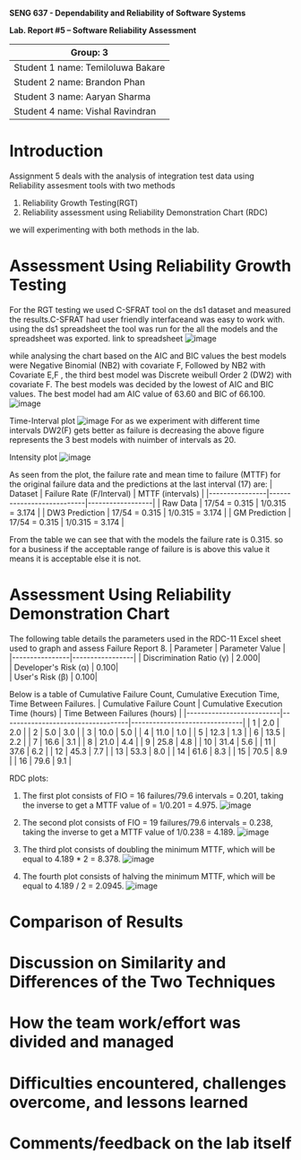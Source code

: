 ****SENG 637 - Dependability and Reliability of Software Systems****

**Lab. Report \#5 – Software Reliability Assessment**

| Group:  3    |
|-----------------|
| Student 1 name:    Temiloluwa Bakare            |   
| Student 2 name:    Brandon Phan          |   
| Student 3 name:    Aaryan Sharma           |   
| Student 4 name:    Vishal Ravindran            | 

# Introduction
Assignment 5 deals with the analysis of integration test data using Reliability assesment tools with two methods
1. Reliability Growth Testing(RGT)
2. Reliability assessment using Reliability Demonstration Chart (RDC)

we will experimenting with both methods in the lab.

# 

# Assessment Using Reliability Growth Testing 
For the RGT testing we used C-SFRAT tool on the ds1 dataset and measured the results.C-SFRAT had user friendly interfaceand was easy to work with. using the ds1 spreadsheet the tool was run for the all the models and the spreadsheet was exported. link to spreadsheet<insert link>
  ![image](https://user-images.githubusercontent.com/104803633/228938741-2bb4a199-6035-4508-b677-6f4f28a567c1.png)

  

 while analysing the chart based on the AIC and BIC values the best models were Negative Binomial (NB2) with covariate F, Followed by NB2 with Covariate E,F , the third best model was Discrete weibull Order 2 (DW2) with covariate F. The best models was decided by the lowest of AIC and BIC values.
The best model had am AIC value of 63.60 and BIC of 66.100.
 ![image](https://user-images.githubusercontent.com/104803633/228938027-58a58c69-66c8-49ed-89da-06af4c288d27.png)
  
 Time-Interval plot
  ![image](https://user-images.githubusercontent.com/104803633/228941895-1ad21e27-e98c-43cd-b136-bf1ae156aa89.png)
For as we experiment with different time intervals DW2(F) gets better as failure is decreasing the above figure represents the 3 best models with nuimber of intervals as 20.
  
  Intensity plot
  ![image](https://user-images.githubusercontent.com/104803633/228958170-beee9cf0-2e67-4776-8120-cd26f199b125.png)
  
  
  As seen from the plot, the failure rate and mean time to failure (MTTF) for the original failure data and the predictions at the last interval (17) are:
  | Dataset        | Failure Rate (F/Interval) | MTTF (intervals) |
|----------------|---------------------------|------------------|
| Raw Data       | 17/54 = 0.315             | 1/0.315 = 3.174  |
| DW3 Prediction | 17/54 = 0.315             | 1/0.315 = 3.174  |
| GM Prediction  | 17/54 = 0.315             | 1/0.315 = 3.174  |

 From the table we can see that with the models the failure rate is 0.315. so for a business if the acceptable range of failure is is above this value it means  it is acceptable else it is not.
  

  

# Assessment Using Reliability Demonstration Chart 
  The following table details the parameters used in the RDC-11 Excel sheet used to graph and assess Failure Report 8.
| Parameter      | Parameter Value |
|----------------|-----------------|
| Discrimination Ratio (γ) | 2.000|          
| Developer's Risk (α) | 0.100|            
| User's Risk (β) | 0.100|           

  Below is a table of Cumulative Failure Count, Cumulative Execution Time, Time Between Failures.
| Cumulative Failure Count | Cumulative Execution Time (hours) | Time Between Failures (hours) |
|--------------------------|-----------------------------------|-------------------------------|
| 1  | 2.0 | 2.0   |
| 2  | 5.0 | 3.0   |
| 3  | 10.0 | 5.0  |
| 4  | 11.0 | 1.0  | 
| 5  | 12.3 | 1.3  |
| 6  | 13.5 | 2.2  |
| 7  | 16.6 | 3.1  |
| 8  | 21.0 | 4.4  |
| 9  | 25.8 | 4.8  |
| 10  | 31.4 | 5.6 |
| 11  | 37.6 | 6.2 |
| 12  | 45.3 | 7.7 |
| 13  | 53.3 | 8.0 |
| 14  | 61.6 | 8.3 |
| 15  | 70.5 | 8.9 |
| 16  | 79.6 | 9.1 |
  
 RDC plots:
  
 1. The first plot consists of FIO = 16 failures/79.6 intervals = 0.201, taking the inverse to get a MTTF value of = 1/0.201 = 4.975.
  ![image](https://user-images.githubusercontent.com/104797814/230473183-fdd71270-38fd-48ae-91a4-3d4e929522d6.png)
  
  2. The second plot consists of FIO = 19 failures/79.6 intervals = 0.238, taking the inverse to get a MTTF value of 1/0.238 = 4.189.
  ![image](https://user-images.githubusercontent.com/104797814/230474252-3741a663-25e0-4a55-a62a-2579e692573c.png)

  3. The third plot consists of doubling the minimum MTTF, which will be equal to 4.189 * 2 = 8.378.
  ![image](https://user-images.githubusercontent.com/104797814/230474901-f0819cad-38b5-4f59-9e86-899bab210862.png)

  4. The fourth plot consists of halving the minimum MTTF, which will be equal to 4.189 / 2 = 2.0945.
  ![image](https://user-images.githubusercontent.com/104797814/230475275-0399726d-30d4-4d84-84e0-d88d2253a82a.png)


  


 
  
# 

# Comparison of Results

# Discussion on Similarity and Differences of the Two Techniques

# How the team work/effort was divided and managed

# 

# Difficulties encountered, challenges overcome, and lessons learned

# Comments/feedback on the lab itself
